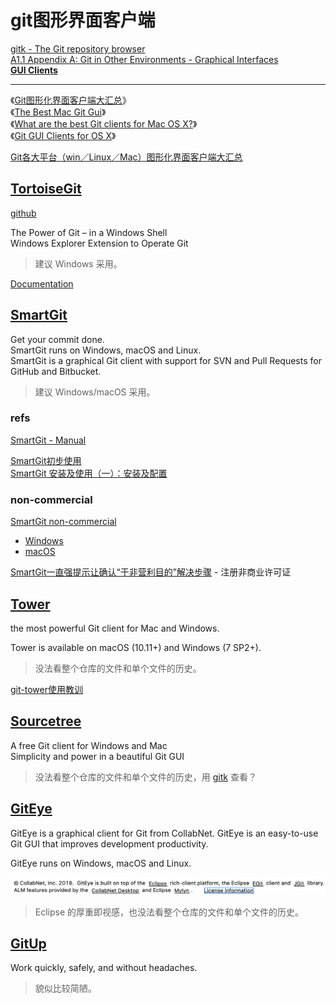 # git图形界面客户端

[gitk - The Git repository browser](https://git-scm.com/docs/gitk)  
[A1.1 Appendix A: Git in Other Environments - Graphical Interfaces](https://git-scm.com/book/en/v2/Appendix-A:-Git-in-Other-Environments-Graphical-Interfaces)  
[**GUI Clients**](https://git-scm.com/downloads/guis)  

---

《[Git图形化界面客户端大汇总](http://my.oschina.net/amstrong/blog/159114)》  
《[The Best Mac Git Gui](http://blog.hswolff.com/the-best-mac-git-gui/)》  
《[What are the best Git clients for Mac OS X?](http://www.slant.co/topics/465/~what-are-the-best-git-clients-for-mac-os-x)》  
《[Git GUI Clients for OS X](http://undefinedvalue.com/2013/02/28/git-gui-clients-os-x)》  

[Git各大平台（win／Linux／Mac）图形化界面客户端大汇总](https://www.cnblogs.com/tyxa/p/6135896.html)

## [TortoiseGit](https://tortoisegit.org/)

[github](https://github.com/TortoiseGit/TortoiseGit)  

The Power of Git – in a Windows Shell  
Windows Explorer Extension to Operate Git  

> 建议 Windows 采用。

[Documentation](https://tortoisegit.org/docs/)

## [SmartGit](https://www.syntevo.com/smartgit/)

Get your commit done.  
SmartGit runs on Windows, macOS and Linux.  
SmartGit is a graphical Git client with support for SVN and Pull Requests for GitHub and Bitbucket.   

> 建议 Windows/macOS 采用。

### refs

[SmartGit - Manual](http://www.syntevo.com/doc/display/SG/Manual)

[SmartGit初步使用](https://www.cnblogs.com/DebugLife/p/3772763.html)  
[SmartGit 安装及使用（一）：安装及配置](https://blog.csdn.net/guang_s/article/details/84257539)  

### non-commercial

[SmartGit non-commercial](https://www.syntevo.com/blog/?p=3669)  

- [Windows](https://blog.csdn.net/u014653854/article/details/86467436)  
- [macOS](https://www.jianshu.com/p/79ff2d63ddc6)  

[SmartGit一直强提示让确认“于非营利目的”解决步骤](https://blog.csdn.net/haha223545/article/details/86699820) - 注册非商业许可证  

## [Tower](https://www.git-tower.com/)

the most powerful Git client for Mac and Windows.

Tower is available on macOS (10.11+) and Windows (7 SP2+). 

> 没法看整个仓库的文件和单个文件的历史。

[git-tower使用教训](https://www.jianshu.com/p/621b123fee1c)

## [Sourcetree](https://www.sourcetreeapp.com/)

A free Git client for Windows and Mac  
Simplicity and power in a beautiful Git GUI  

> 没法看整个仓库的文件和单个文件的历史，用 [gitk](https://blog.csdn.net/nujiah001/article/details/50676333) 查看？

## [GitEye](https://www.collab.net/products/giteye)

GitEye is a graphical client for Git from CollabNet.
GitEye is an easy-to-use Git GUI that improves development productivity.  

GitEye runs on Windows, macOS and Linux.

![GitEye-About](./images/GitEye-About.png)

> Eclipse 的厚重即视感，也没法看整个仓库的文件和单个文件的历史。

## [GitUp](https://gitup.co/)

Work quickly, safely, and without headaches.

> 貌似比较简陋。
